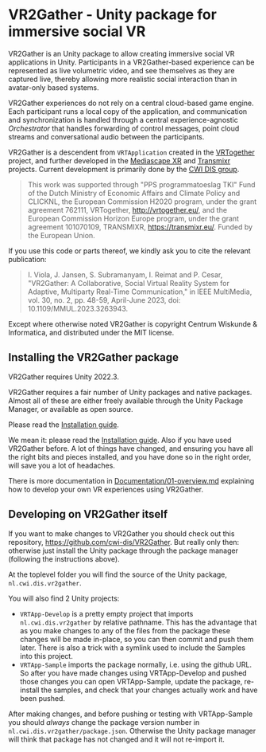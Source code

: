 # VR2Gather - Unity package for immersive social VR

VR2Gather is an Unity package to allow creating immersive social VR applications in Unity. Participants in a VR2Gather-based experience can be represented as live volumetric video, and see themselves as they are captured live, thereby allowing more realistic social interaction than in avatar-only based systems.

VR2Gather experiences do not rely on a central cloud-based game engine. Each participant runs a local copy of the application, and communication and synchronization is handled through a central experience-agnostic  _Orchestrator_ that handles forwarding of control messages, point cloud streams and conversational audio between the participants.

VR2Gather is a descendent from `VRTApplication` created in the [VRTogether](https://vrtogether.eu) project, and further developed in the [Mediascape XR](https://www.dis.cwi.nl/funding/mediascape/) and [Transmixr](https://transmixr.eu) projects. Current development is primarily done by the [CWI DIS group](https://www.dis.cwi.nl).

> This work was supported through "PPS programmatoeslag TKI" Fund of the Dutch Ministry of Economic Affairs and Climate Policy and CLICKNL, the European Commission H2020 program, under the grant agreement 762111, VRTogether, http://vrtogether.eu/, and the European Commission Horizon Europe program, under the grant agreement 101070109, TRANSMIXR, https://transmixr.eu/. Funded by the European Union.

If you use this code or parts thereof, we kindly ask you to cite the relevant publication:

>I. Viola, J. Jansen, S. Subramanyam, I. Reimat and P. Cesar, "VR2Gather: A Collaborative, Social Virtual Reality System for Adaptive, Multiparty Real-Time Communication," in IEEE MultiMedia, vol. 30, no. 2, pp. 48-59, April-June 2023, doi: 10.1109/MMUL.2023.3263943.

Except where otherwise noted VR2Gather is copyright Centrum Wiskunde & Informatica, and distributed under the MIT license.

## Installing the VR2Gather package

VR2Gather requires Unity 2022.3.

VR2Gather requires a fair number of Unity packages and native packages. Almost all of these are either freely available through the Unity Package Manager, or available as open source.

Please read the [Installation guide](Documentation/02-installation.md).

We mean it: please read the [Installation guide](Documentation/02-installation.md). Also if you have used VR2Gather before. A lot of things have changed, and ensuring you have all the right bits and pieces installed, and you have done so in the right order, will save you a lot of headaches.

There is more documentation in [Documentation/01-overview.md](Documentation/01-overview.md) explaining how to develop your own VR experiences using VR2Gather.

## Developing on VR2Gather itself

If you want to make changes to VR2Gather you should check out this repository, <https://github.com/cwi-dis/VR2Gather>. But really only then: otherwise just install the Unity package through the package manager (following the instructions above).

At the toplevel folder you will find the source of the Unity package, `nl.cwi.dis.vr2gather`.

You will also find 2 Unity projects:

- `VRTApp-Develop` is a pretty empty project that imports `nl.cwi.dis.vr2gather` by relative pathname. This has the advantage that as you make changes to any of the files from the package these changes will be made in-place, so you can then commit and push them later. There is also a trick with a symlink used to include the Samples into this project.
- `VRTApp-Sample` imports the package normally, i.e. using the github URL. So after you have made changes using VRTApp-Develop and pushed those changes you can open VRTApp-Sample, update the package, re-install the samples, and check that your changes actually work and have been pushed.

After making changes, and before pushing or testing with VRTApp-Sample you should _always_ change the package version number in `nl.cwi.dis.vr2gather/package.json`. Otherwise the Unity package manager will think that package has not changed and it will not re-import it.
